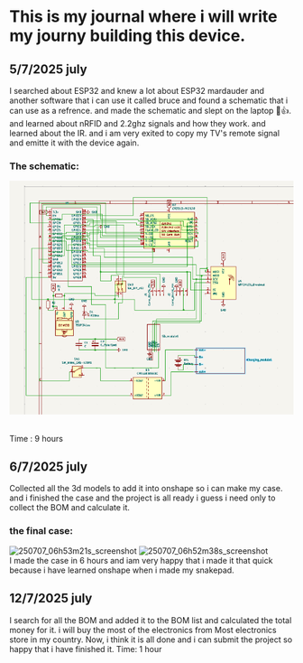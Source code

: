# This is my journal where i will write my journy building this device.
## 5/7/2025 july
I searched about ESP32 and knew a lot about ESP32 mardauder and another software that i can use it called bruce and found a schematic that i can use as a refrence. and made the schematic and slept on the laptop 🥲👍. and learned about nRFID and 2.2ghz signals and how they work. and learned about the IR. and i am very exited to copy my TV's remote signal and emitte it with the device again. <br>
### The schematic: <br>
![alt text](image.png) <br> <br>

Time : 9 hours 

## 6/7/2025 july
Collected all the 3d models to add it into onshape so i can make my case. <br>
and i finished the case and the project is all ready i guess i need only to collect the BOM and calculate it. <br>
 ### the final case:
 ![250707_06h53m21s_screenshot](https://github.com/user-attachments/assets/374c506b-21ab-40a8-a275-2e649e60c821)
![250707_06h52m38s_screenshot](https://github.com/user-attachments/assets/034d51d3-3019-4002-aa89-53d4572a665e) <br>
I made the case in 6 hours and iam very happy that i made it that quick because i have learned onshape when i made my snakepad.
## 12/7/2025 july
I search for all the BOM and added it to the BOM list and calculated the total money for it. i will buy the most of the electronics from Most electronics store in my country. Now, i think it is all done and i can submit the project so happy that i have finished it.
Time: 1 hour
